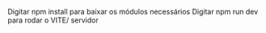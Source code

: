 Digitar npm install para baixar os módulos necessários
Digitar npm run dev para rodar o VITE/ servidor